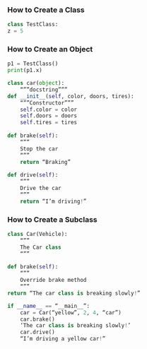 ### How to Create a Class
```Python
class TestClass:  
z = 5
```

### How to Create an Object
```Python
p1 = TestClass()  
print(p1.x)

class car(object):  
	“””docstring”””  
def __init__(self, color, doors, tires):  
	“””Constructor”””  
	self.color = color  
	self.doors = doors  
	self.tires = tires 
	 
def brake(self):  
	“””  
	Stop the car  
	“””  
	return “Braking”
	  
def drive(self):  
	“””  
	Drive the car  
	“””  
	return “I’m driving!”

```

### How to Create a Subclass
```Python
class Car(Vehicle):  
	“””  
	The Car class  
	“””
	  
def brake(self):  
	“””  
	Override brake method  
	“”” 	 
return “The car class is breaking slowly!” 

if __name__ == “__main__”:  
	car = Car(“yellow”, 2, 4, “car”)  
	car.brake()  
	‘The car class is breaking slowly!’  
	car.drive()  
	“I’m driving a yellow car!”
```